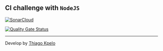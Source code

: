 ## CI challenge with `NodeJS`

[![SonarCloud](https://sonarcloud.io/images/project_badges/sonarcloud-white.svg)](https://sonarcloud.io/summary/new_code?id=node-ci-challenge)

[![Quality Gate Status](https://sonarcloud.io/api/project_badges/measure?project=node-ci-challenge&metric=alert_status)](https://sonarcloud.io/summary/new_code?id=node-ci-challenge)

---
Develop by [Thiago Kpelo](https://thiagokpelo.dev)
